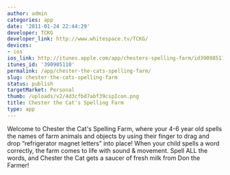 ```yaml
---
author: admin
categories: app
date: '2011-01-24 22:44:29'
developer: TCKG
developer_link: http://www.whitespace.tv/TCKG/
devices: 
- ios
ios_link: http://itunes.apple.com/app/chesters-spelling-farm/id390985110?mt=8#
itunes_id: '390985110'
permalink: /app/chester-the-cats-spelling-farm/
slug: chester-the-cats-spelling-farm
status: publish
targetMarket: Personal
thumb: /uploads/v2/4d3cfbd7abf39cspIcon.png
title: Chester the Cat's Spelling Farm
type: app
---
```


Welcome to Chester the Cat's Spelling Farm, where your 4-6 year old spells the names of farm animals and objects by using their finger to drag and drop “refrigerator magnet letters” into place!
When your child spells a word correctly, the farm comes to life with sound &amp; movement.
Spell ALL the words, and Chester the Cat gets a saucer of fresh milk from Don the Farmer!